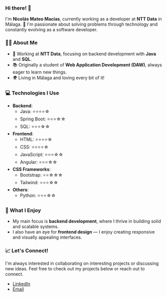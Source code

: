 ### Hi there! 👋

I'm **Nicolás Mateo Macías**, currently working as a developer at **NTT Data** in Málaga. 🚀 I'm passionate about solving problems through technology and constantly evolving as a software developer.

### 👨‍💻 About Me

- 💼 Working at **NTT Data**, focusing on backend development with **Java** and **SQL**.
- 📚 Originally a student of **Web Application Development (DAW)**, always eager to learn new things.
- 🌍 Living in Málaga and loving every bit of it!

### 💻 Technologies I Use

- **Backend**: 
  - Java: ⭐⭐⭐⭐☆
  - Spring Boot: ⭐⭐⭐☆☆
  - SQL: ⭐⭐⭐☆☆
- **Frontend**: 
  - HTML: ⭐⭐⭐⭐☆
  - CSS: ⭐⭐⭐⭐☆
  - JavaScript: ⭐⭐⭐☆☆
  - Angular: ⭐⭐⭐☆☆
- **CSS Frameworks**: 
  - Bootstrap: ⭐⭐☆☆☆
  - Tailwind: ⭐⭐⭐☆☆
- **Others**: 
  - Python: ⭐⭐⭐☆☆

### 🎨 What I Enjoy

- My main focus is **backend development**, where I thrive in building solid and scalable systems.
- I also have an eye for **frontend design** — I enjoy creating responsive and visually appealing interfaces.

### 📈 Let's Connect!

I'm always interested in collaborating on interesting projects or discussing new ideas. Feel free to check out my projects below or reach out to connect.

- [LinkedIn](https://www.linkedin.com/in/tu-linkedin)
- [Email](mailto:tu-email@ejemplo.com)

